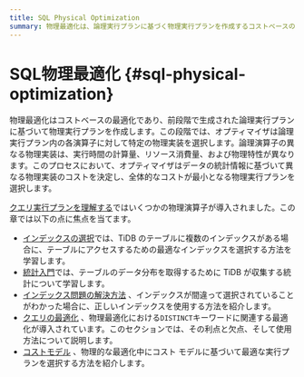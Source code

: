 ```yaml
---
title: SQL Physical Optimization
summary: 物理最適化は、論理実行プランに基づく物理実行プランを作成するコストベースのプロセスです。オプティマイザーは、データ統計、時間計算量、リソース消費量に基づいて、各演算子に最適な物理実装を選択します。これには、インデックスの選択、統計情報の収集、適切なインデックスの使用、個別のキーワード最適化、そして最適な実行プラン選択のためのコストモデルが含まれます。
---
```


# SQL物理最適化 {#sql-physical-optimization}

物理最適化はコストベースの最適化であり、前段階で生成された論理実行プランに基づいて物理実行プランを作成します。この段階では、オプティマイザは論理実行プラン内の各演算子に対して特定の物理実装を選択します。論理演算子の異なる物理実装は、実行時間の計算量、リソース消費量、および物理特性が異なります。このプロセスにおいて、オプティマイザはデータの統計情報に基づいて異なる物理実装のコストを決定し、全体的なコストが最小となる物理実行プランを選択します。

[クエリ実行プランを理解する](/explain-overview.md)ではいくつかの物理演算子が導入されました。この章では以下の点に焦点を当てます。

-   [インデックスの選択](/choose-index.md)では、TiDB のテーブルに複数のインデックスがある場合に、テーブルにアクセスするための最適なインデックスを選択する方法を学習します。
-   [統計入門](/statistics.md)では、テーブルのデータ分布を取得するために TiDB が収集する統計について学習します。
-   [インデックス問題の解決方法](/wrong-index-solution.md) 、インデックスが間違って選択されていることがわかった場合に、正しいインデックスを使用する方法を紹介します。
-   [クエリの最適化](/agg-distinct-optimization.md) 、物理最適化における`DISTINCT`キーワードに関連する最適化が導入されています。このセクションでは、その利点と欠点、そして使用方法について説明します。
-   [コストモデル](/cost-model.md) 、物理的な最適化中にコスト モデルに基づいて最適な実行プランを選択する方法を紹介します。
